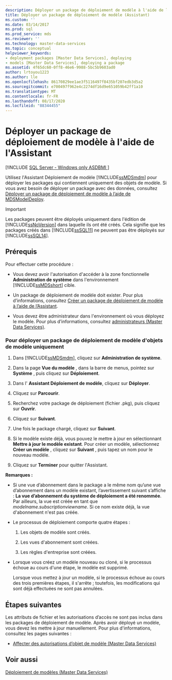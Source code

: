 ```yaml
---
description: Déployer un package de déploiement de modèle à l'aide de l'Assistant
title: Déployer un package de déploiement de modèle (Assistant)
ms.custom: ''
ms.date: 03/14/2017
ms.prod: sql
ms.prod_service: mds
ms.reviewer: ''
ms.technology: master-data-services
ms.topic: conceptual
helpviewer_keywords:
- deployment packages [Master Data Services], deploying
- models [Master Data Services], deploying a package
ms.assetid: 4f65dc60-0ff8-46e6-9988-5bc5b9603ad0
author: lrtoyou1223
ms.author: lle
ms.openlocfilehash: 86170829ee1ae3f5116497f8435bf207edb3d5a2
ms.sourcegitcommit: e700497f962e4c2274df16d9e651059b42ff1a10
ms.translationtype: MT
ms.contentlocale: fr-FR
ms.lasthandoff: 08/17/2020
ms.locfileid: "88344455"
---
```

# <a name="deploy-a-model-deployment-package-by-using-the-wizard"></a>Déployer un package de déploiement de modèle à l'aide de l'Assistant

[!INCLUDE [SQL Server - Windows only ASDBMI  ](../includes/applies-to-version/sql-windows-only-asdbmi.md)]

  Utilisez l'Assistant Déploiement de modèle [!INCLUDE[ssMDSmdm](../includes/ssmdsmdm-md.md)] pour déployer les packages qui contiennent uniquement des objets de modèle. Si vous avez besoin de déployer un package avec des données, consultez [Déployer un package de déploiement de modèle à l’aide de MDSModelDeploy](../master-data-services/deploy-a-model-deployment-package-by-using-mdsmodeldeploy.md).  
  
> [!IMPORTANT]  
>  Les packages peuvent être déployés uniquement dans l'édition de [!INCLUDE[ssNoVersion](../includes/ssnoversion-md.md)] dans laquelle ils ont été créés. Cela signifie que les packages créés dans [!INCLUDE[ssSQL11](../includes/sssql11-md.md)] ne peuvent pas être déployés sur [!INCLUDE[ssSQL14](../includes/sssql14-md.md)].  
  
## <a name="prerequisites"></a>Prérequis  
 Pour effectuer cette procédure :  
  
-   Vous devez avoir l'autorisation d'accéder à la zone fonctionnelle **Administration de système** dans l'environnement [!INCLUDE[ssMDSshort](../includes/ssmdsshort-md.md)] cible.  
  
-   Un package de déploiement de modèle doit exister. Pour plus d’informations, consultez [Créer un package de déploiement de modèle à l’aide de l’Assistant](../master-data-services/create-a-model-deployment-package-by-using-the-wizard.md).  
  
-   Vous devez être administrateur dans l'environnement où vous déployez le modèle. Pour plus d’informations, consultez [administrateurs &#40;Master Data Services&#41;](../master-data-services/administrators-master-data-services.md).  
  
### <a name="to-deploy-a-model-deployment-package-of-model-objects-only"></a>Pour déployer un package de déploiement de modèle d'objets de modèle uniquement  
  
1.  Dans [!INCLUDE[ssMDSmdm](../includes/ssmdsmdm-md.md)], cliquez sur **Administration de système**.  
  
2.  Dans la page **Vue du modèle** , dans la barre de menus, pointez sur **Système** , puis cliquez sur **Déploiement**.  
  
3.  Dans l' **Assistant Déploiement de modèle**, cliquez sur **Déployer**.  
  
4.  Cliquez sur **Parcourir**.  
  
5.  Recherchez votre package de déploiement (fichier .pkg), puis cliquez sur **Ouvrir**.  
  
6.  Cliquez sur **Suivant**.  
  
7.  Une fois le package chargé, cliquez sur **Suivant**.  
  
8.  Si le modèle existe déjà, vous pouvez le mettre à jour en sélectionnant **Mettre à jour le modèle existant**. Pour créer un modèle, sélectionnez **Créer un modèle** , cliquez sur **Suivant** , puis tapez un nom pour le nouveau modèle.  
  
9. Cliquez sur **Terminer** pour quitter l'Assistant.  
  
 **Remarques :**  
  
-   Si une vue d’abonnement dans le package a le même nom qu’une vue d’abonnement dans un modèle existant, l’avertissement suivant s’affiche : **La vue d’abonnement du système de déploiement a été renommée**. Par ailleurs, la vue est créée en tant que *modelname.subscriptionviewname*. Si ce nom existe déjà, la vue d'abonnement n'est pas créée.  
  
-   Le processus de déploiement comporte quatre étapes :  
  
    1.  Les objets de modèle sont créés.  
  
    2.  Les vues d'abonnement sont créées.  
  
    3.  Les règles d'entreprise sont créées.  
  
-   Lorsque vous créez un modèle nouveau ou cloné, si le processus échoue au cours d'une étape, le modèle est supprimé.  
  
     Lorsque vous mettez à jour un modèle, si le processus échoue au cours des trois premières étapes, il s'arrête ; toutefois, les modifications qui sont déjà effectuées ne sont pas annulées.  
  
## <a name="next-steps"></a>Étapes suivantes  
 Les attributs de fichier et les autorisations d’accès ne sont pas inclus dans les packages de déploiement de modèle. Après avoir déployé un modèle, vous devez les mettre à jour manuellement. Pour plus d'informations, consultez les pages suivantes :  
  
-   [Affecter des autorisations d’objet de modèle &#40;Master Data Services&#41;](../master-data-services/assign-model-object-permissions-master-data-services.md)  
  
## <a name="see-also"></a>Voir aussi  
 [Déploiement de modèles &#40;Master Data Services&#41;](../master-data-services/deploying-models-master-data-services.md)  
  
  
